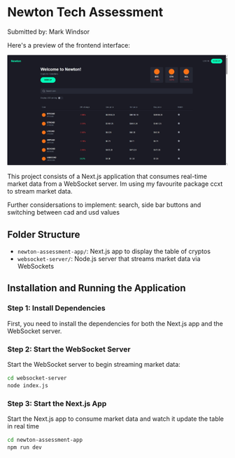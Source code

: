 # Newton Tech Assessment

Submitted by: Mark Windsor

Here's a preview of the frontend interface:

![Frontend Preview](frontend.png)

This project consists of a Next.js application that consumes real-time market data from a WebSocket server. Im using my favourite package ccxt to stream market data.

Further considersations to implement: search, side bar buttons and switching between cad and usd values

## Folder Structure

- `newton-assessment-app/`: Next.js app to display the table of cryptos
- `websocket-server/`: Node.js server that streams market data via WebSockets


## Installation and Running the Application

### Step 1: Install Dependencies

First, you need to install the dependencies for both the Next.js app and the WebSocket server.


### Step 2: Start the WebSocket Server

Start the WebSocket server to begin streaming market data:

```bash
cd websocket-server
node index.js
```

### Step 3: Start the Next.js App

Start the Next.js app to consume market data and watch it update the table in real time

```bash
cd newton-assessment-app
npm run dev
```
